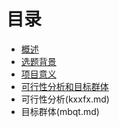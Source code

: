 # 目录
* [概述](README.md)
 * [选题背景](xtbj.md)
 * [项目意义](xmyy.md)
* [可行性分析和目标群体](.md)
 * 可行性分析(kxxfx.md)
 * 目标群体(mbqt.md)



